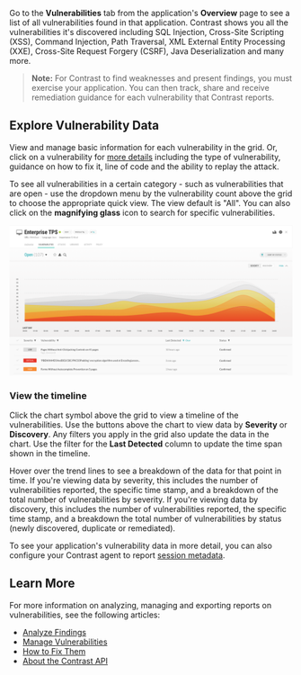 <!--
title: "Discover Vulnerabilities"
description: "Overview of discovering vulnerabilities"
tags: "user applications discover vulnerabilities quick start guide"
-->

 
Go to the **Vulnerabilities** tab from the application's **Overview** page to see a list of all vulnerabilities found in that application. Contrast shows you all the vulnerabilities it's discovered including SQL Injection, Cross-Site Scripting (XSS), Command Injection, Path Traversal, XML External Entity Processing (XXE), Cross-Site Request Forgery (CSRF), Java Deserialization and many more. 

> **Note:** For Contrast to find weaknesses and present findings, you must exercise your application. You can then track, share and receive remediation guidance for each vulnerability that Contrast reports. 

## Explore Vulnerability Data

View and manage basic information for each vulnerability in the grid. Or, click on a vulnerability for [more details](user-vulns.html#discover-vulns) including the type of vulnerability, guidance on how to fix it, line of code and the ability to replay the attack. 

To see all vulnerabilities in a certain category - such as vulnerabilities that are open - use the dropdown menu by the vulnerability count above the grid to choose the appropriate quick view. The view default is "All". You can also click on the **magnifying glass** icon to search for specific vulnerabilities. 

<a href="assets/images/Application-vulns-tab.png" rel="lightbox" title="View vulnerabilities found in your application by severity"><img class="thumbnail" src="assets/images/Application-vulns-tab.png"/></a>

### View the timeline

Click the chart symbol above the grid to view a timeline of the vulnerabilities. Use the buttons above the chart to view data by **Severity** or **Discovery**. Any filters you apply in the grid also update the data in the chart. Use the filter for the **Last Detected** column to update the time span shown in the timeline. 

Hover over the trend lines to see a breakdown of the data for that point in time. If you're viewing data by severity, this includes the number of vulnerabilities reported, the specific time stamp, and a breakdown of the total number of vulnerabilities by severity. If you're viewing data by discovery, this includes the number of vulnerabilities reported, the specific time stamp, and a breakdown the total number of vulnerabilities by status (newly discovered, duplicate or remediated). 

To see your application's vulnerability data in more detail, you can also configure your Contrast agent to report [session metadata](user-vulnerableapps.html#session). 

## Learn More 

For more information on analyzing, managing and exporting reports on vulnerabilities, see the following articles: 

* [Analyze Findings](user-vulns.html#analyze)
* [Manage Vulnerabilities](user-vulns.html#manage-vuln)
* [How to Fix Them](user-vulns.html#remediate)
* [About the Contrast API](tools-about.html#api-about)

